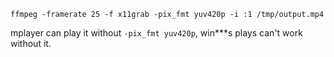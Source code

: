 ```
ffmpeg -framerate 25 -f x11grab -pix_fmt yuv420p -i :1 /tmp/output.mp4
```

mplayer can play it without `-pix_fmt yuv420p`, win***s plays can't work without it.
